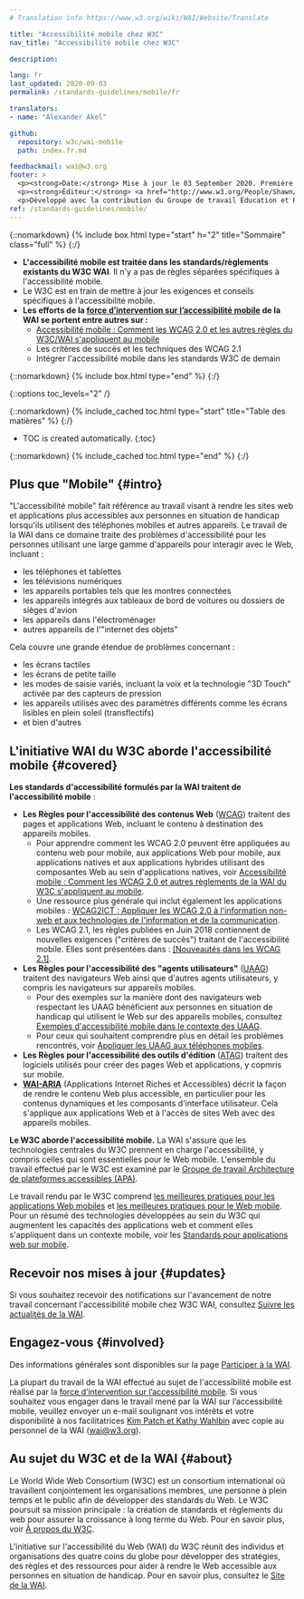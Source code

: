 ```yaml
---
# Translation info https://www.w3.org/wiki/WAI/Website/Translate

title: "Accessibilité mobile chez W3C"
nav_title: "Accessibilité mobile chez W3C"

description:

lang: fr
last_updated: 2020-09-03
permalink: /standards-guidelines/mobile/fr

translators:
- name: "Alexander Akel"

github:
  repository: w3c/wai-mobile
  path: index.fr.md

feedbackmail: wai@w3.org
footer: >
  <p><strong>Date:</strong> Mise à jour le 03 September 2020. Première publication en janvier 2008.</p>
  <p><strong>Éditeur:</strong> <a href="http://www.w3.org/People/Shawn/">Shawn Lawton Henry</a>.    
  <p>Développé avec la contribution du Groupe de travail Éducation et Promotion (<a href="http://www.w3.org/WAI/EO/">EOWG</a>).</p>
ref: /standards-guidelines/mobile/
---
```


{::nomarkdown}
{% include box.html type="start" h="2" title="Sommaire" class="full" %}
{:/}

-   **L'accessibilité mobile est traitée dans les standards/règlements existants du W3C WAI**. Il n'y a pas de règles séparées spécifiques à l'accessibilité mobile.
-   Le W3C est en train de mettre à jour les exigences et conseils spécifiques à l'accessibilité mobile.
-   **Les efforts de la [force d’intervention sur l’accessibilité mobile](https://www.w3.org/WAI/GL/mobile-a11y-tf/) de la WAI se portent entre autres sur :**
    -   [Accessibilité mobile : Comment les WCAG 2.0 et les autres règles du W3C/WAI s'appliquent au mobile](http://www.w3.org/TR/mobile-accessibility-mapping/)
    -   Les critères de succès et les techniques des WCAG 2.1
    -   Intégrer l'accessibilité mobile dans les standards W3C de demain

{::nomarkdown}
{% include box.html type="end" %}
{:/}


{::options toc_levels="2" /}

{::nomarkdown}
{% include_cached toc.html type="start" title="Table des matières" %}
{:/}

-   TOC is created automatically.
{:toc}

{::nomarkdown}
{% include_cached toc.html type="end" %}
{:/}

## Plus que "Mobile" {#intro}

"L'accessibilité mobile" fait référence au travail visant à rendre les sites web et applications plus accessibles aux personnes en situation de handicap lorsqu'ils utilisent des téléphones mobiles et autres appareils. Le travail de la WAI dans ce domaine traite des problèmes d'accessibilité pour les personnes utilisant une large gamme d'appareils pour interagir avec le Web, incluant :

-   les téléphones et tablettes
-   les télévisions numériques
-   les appareils portables tels que les montres connectées
-   les appareils intégrés aux tableaux de bord de voitures ou dossiers de sièges d'avion
-   les appareils dans l'électroménager
-   autres appareils de l'"internet des objets"

Cela couvre une grande étendue de problèmes concernant :

-   les écrans tactiles
-   les écrans de petite taille
-   les modes de saisie variés, incluant la voix et la technologie "3D Touch" activée par
    des capteurs de pression
-   les appareils utilisés avec des paramètres différents comme les écrans lisibles en plein soleil (transflectifs)
-   et bien d'autres

## L'initiative WAI du W3C aborde l'accessibilité mobile {#covered}

**Les standards d'accessibilité formulés par la WAI traitent de l'accessibilité mobile** :

-   **Les Règles pour l'accessibilité des contenus Web** ([WCAG](/standards-guidelines/wcag/)) traitent des pages et applications Web, incluant le contenu à destination des appareils mobiles.
    -   Pour apprendre comment les WCAG 2.0 peuvent être appliquées au contenu web pour mobile, aux applications Web pour mobile, aux applications natives et aux applications hybrides utilisant des composantes Web au sein d'applications natives, voir [Accessibilité mobile : Comment les WCAG 2.0 et autres règlements de la WAI du W3C s'appliquent au mobile](http://www.w3.org/TR/mobile-accessibility-mapping/).
    -   Une ressource plus générale qui inclut également les applications mobiles : [WCAG2ICT : Appliquer les WCAG 2.0 à l'information non-web et aux technologies de l'information et de la communication](http://www.w3.org/TR/wcag2ict/).
    -   Les WCAG 2.1, les règles publiées en Juin 2018 contiennent de nouvelles exigences ("critères de succès") traitant de l'accessibilité mobile.  Elles sont présentées dans : [[Nouveautés dans les WCAG 2.1]](/standards-guidelines/wcag/new-in-21/).
-   **Les Règles pour l'accessibilité des "agents utilisateurs"** ([UAAG](/standards-guidelines/uaag/)) traitent des navigateurs Web ainsi que d'autres agents utilisateurs, y compris les navigateurs sur appareils mobiles.
    -   Pour des exemples sur la manière dont des navigateurs web respectant les UAAG bénéficient aux personnes en situation de handicap qui utilisent le Web sur des appareils mobiles, consultez [Exemples d'accessibilité mobile dans le contexte des UAAG](http://www.w3.org/TR/IMPLEMENTING-UAAG20/mobile).
    -   Pour ceux qui souhaitent comprendre plus en détail les problèmes rencontrés, voir [Appliquer les UAAG aux téléphones mobiles](http://www.w3.org/WAI/UA/work/wiki/Applying_UAAG_to_Mobile_Phones).
-   **Les Règles pour l'accessibilité des outils d'édition** ([ATAG](/standards-guidelines/atag/)) traitent des logiciels utilisés pour créer des pages Web et applications, y copmris sur mobile.
-   **[WAI-ARIA](/standards-guidelines/aria/)** (Applications Internet Riches et Accessibles) décrit la façon de rendre le contenu Web plus accessible, en particulier pour les contenus dynamiques et les composants d'interface utilisateur. Cela s'applique aux applications Web et à l'accès de sites Web avec des appareils mobiles.

 

**Le W3C aborde l'accessibilité mobile.** La WAI s'assure que les technologies centrales du W3C prennent en charge l'accessibilité, y compris celles qui sont essentielles pour le Web mobile. L'ensemble du travail effectué par le W3C est examiné par le [Groupe de travail Architecture de plateformes accessibles (APA)](https://www.w3.org/WAI/APA/).

Le travail rendu par le W3C comprend [les meilleures pratiques pour les applications Web mobiles](http://www.w3.org/TR/mwabp/) et [les meilleures pratiques pour le Web mobile](http://www.w3.org/TR/mobile-bp/). Pour un résumé des technologies développées au sein du W3C qui augmentent les capacités des applications web et comment elles s'appliquent dans un contexte mobile, voir les [Standards pour applications web sur mobile](http://www.w3.org/Mobile/mobile-web-app-state/).

## Recevoir nos mises à jour {#updates}

Si vous souhaitez recevoir des notifications sur l'avancement de notre travail concernant l'accessibilité mobile chez W3C WAI, consultez [Suivre les actualités de la WAI](/news/subscribe/). 

## Engagez-vous {#involved}

Des informations générales sont disponibles sur la page [Participer à la WAI](/about/participating/).

La plupart du travail de la WAI effectué au sujet de l'accessibilité mobile est réalisé par la [force d’intervention sur l’accessibilité mobile](https://www.w3.org/WAI/GL/mobile-a11y-tf/). Si vous souhaitez vous engager dans le travail mené par la WAI sur l’accessibilité mobile, veuillez envoyer un e-mail soulignant vos intérêts et votre disponibilité à nos facilitatrices [Kim Patch et Kathy Wahlbin](mailto:kathy@interactiveaccessibility.com,Kim@redstartsystems.com?cc=wai@w3.org,shadi@w3.org&subject=Mobile%20Accessibility%20Task%20Force%20Enquiry) avec copie au personnel de la WAI (wai@w3.org).

## Au sujet du W3C et de la WAI {#about}

Le World Wide Web Consortium (W3C) est un consortium international où travaillent conjointement les organisations membres, une personne à plein temps et le public afin de développer des standards du Web. Le W3C poursuit sa mission principale : la création de standards et règlements du web pour assurer la croissance à long terme du Web. Pour en savoir plus, voir [À propos du W3C](http://www.w3.org/Consortium/).

L'initiative sur l'accessibilité du Web (WAI) du W3C réunit des individus et organisations des quatre coins du globe pour développer des stratégies, des règles et des ressources pour aider à rendre le Web accessible aux personnes en situation de handicap. Pour en savoir plus, consultez le [Site de la WAI](http://www.w3.org/WAI/).
